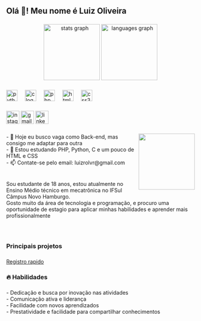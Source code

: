 <h2 align="left">Olá 👋! Meu nome é Luiz Oliveira</h2> 


###

<div align="center">
  <img src="https://github-readme-stats.vercel.app/api?username=luiz-olvr&hide_title=false&hide_rank=false&show_icons=true&include_all_commits=true&count_private=true&disable_animations=false&theme=dracula&locale=en&hide_border=false" height="150" alt="stats graph"  />
  <img src="https://github-readme-stats.vercel.app/api/top-langs?username=luiz-olvr&locale=en&hide_title=false&layout=compact&card_width=320&langs_count=5&theme=dracula&hide_border=false" height="150" alt="languages graph"  />
</div>

###

<div align="left">
  <img src="https://skillicons.dev/icons?i=py" height="30" alt="python logo"  />
  <img width="12" />
  <img src="https://skillicons.dev/icons?i=c" height="30" alt="c logo"  />
  <img width="12" />
  <img src="https://skillicons.dev/icons?i=php" height="30" alt="php logo"  />
  <img width="12" />
  <img src="https://skillicons.dev/icons?i=html" height="30" alt="html5 logo"  />
  <img width="12" />
  <img src="https://skillicons.dev/icons?i=css" height="30" alt="css3 logo"  />
</div>

###

<div align="left">
  <a href="https://www.instagram.com/luizz.olliveira/" target="_blank">
    <img src="https://img.shields.io/static/v1?message=Instagram&logo=instagram&label=&color=E4405F&logoColor=white&labelColor=&style=for-the-badge" height="35" alt="instagram logo"  /></a>
  <a href = "mailto:luizrolvr@gmail.com"><img src="https://img.shields.io/static/v1?message=Gmail&logo=gmail&label=&color=D14836&logoColor=white&labelColor=&style=for-the-badge" height="35" alt="gmail logo"  /></a>
  <a href="https://www.linkedin.com/in/luiz-oliveira-09ab98290/" target="_blank">
    <img src="https://img.shields.io/static/v1?message=LinkedIn&logo=linkedin&label=&color=0077B5&logoColor=white&labelColor=&style=for-the-badge" height="35" alt="linkedin logo"  />
  </a>
</div>

###

<img align="right" height="150" src="https://i.pinimg.com/originals/e4/26/70/e426702edf874b181aced1e2fa5c6cde.gif"  />

###

<p align="left">- 🔭 Hoje eu busco vaga como Back-end, mas consigo me adaptar para outra <br>- 🌱 Estou estudando PHP, Python, C e um pouco de HTML e CSS<br>- 📫 Contate-se pelo email: luizrolvr@gmail.com<br><br><br>Sou estudante de 18 anos, estou atualmente no Ensino Médio técnico em mecatrônica no IFSul Câmpus Novo Hamburgo. <br>Gosto muito da área de tecnologia e programação, e procuro uma oportunidade de estagio para aplicar minhas habilidades e aprender mais  profissionalmente</p>

###

<br clear="both">


###

<h3 align="left">Principais projetos</h3>

###

<p align="left"><a href= "https://github.com/luiz-olvr/Registro_rapido">Registro rapido</a></p>

###

<h3 align="left">🔥 Habilidades</h3>

###

<p align="left">- Dedicação e busca por inovação nas atividades<br>- Comunicação ativa e liderança<br>- Facilidade com novos aprendizados<br>- Prestatividade e facilidade para compartilhar conhecimentos</p>

###
